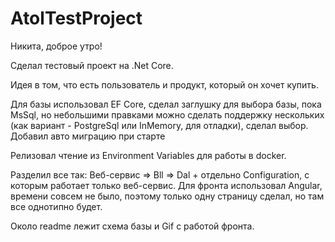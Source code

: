 # AtolTestProject

Никита, доброе утро!

Сделал тестовый проект на .Net Core. 

Идея в том, что есть пользователь и продукт, который он хочет купить.

Для базы использовал EF Core, сделал заглушку для выбора базы, пока MsSql, но небольшими правками можно сделать поддержку нескольких (как вариант - PostgreSql или InMemory, для отладки), сделал выбор. Добавил авто миграцию при старте 

Релизовал чтение из Environment Variables для работы в docker.

Разделил все так: Веб-сервис => Bll => Dal + отдельно Configuration, с которым работает только веб-сервис.
Для фронта использовал Angular, времени совсем не было, поэтому только одну страницу сделал, но там все однотипно будет.

Около readme лежит схема базы и Gif с работой фронта.
